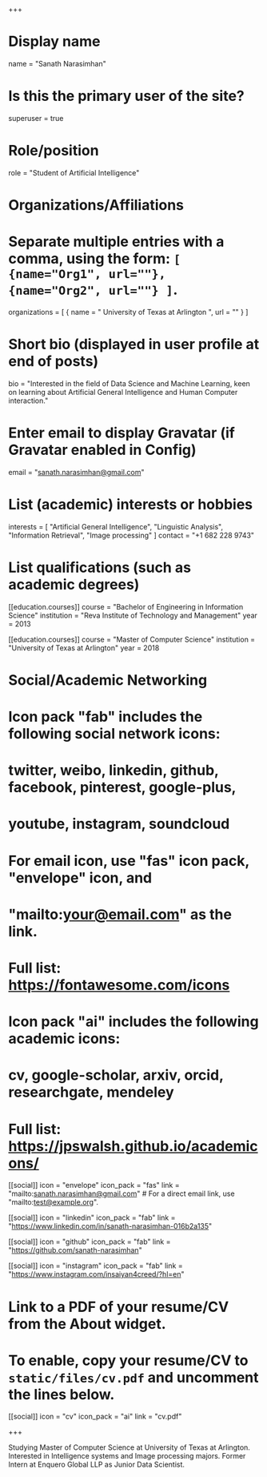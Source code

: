+++
# Display name
name = "Sanath Narasimhan"

# Is this the primary user of the site?
superuser = true

# Role/position
role = "Student of Artificial Intelligence"

# Organizations/Affiliations
#   Separate multiple entries with a comma, using the form: `[ {name="Org1", url=""}, {name="Org2", url=""} ]`.
organizations = [ { name = " University of Texas at Arlington ", url = "" } ]

# Short bio (displayed in user profile at end of posts)
bio = "Interested in the field of Data Science and Machine Learning, keen on learning about Artificial General Intelligence and Human Computer interaction."

# Enter email to display Gravatar (if Gravatar enabled in Config)
email = "sanath.narasimhan@gmail.com"

# List (academic) interests or hobbies
interests = [
  "Artificial General Intelligence",
  "Linguistic Analysis",
  "Information Retrieval",
  "Image processing"
]
contact = "+1 682 228 9743"
# List qualifications (such as academic degrees)
[[education.courses]]
  course = "Bachelor of Engineering in Information Science"
  institution = "Reva Institute of Technology and Management"
  year = 2013

[[education.courses]]
  course = "Master of Computer Science"
  institution = "University of Texas at Arlington"
  year = 2018

# Social/Academic Networking
#
# Icon pack "fab" includes the following social network icons:
#
#   twitter, weibo, linkedin, github, facebook, pinterest, google-plus,
#   youtube, instagram, soundcloud
#
#   For email icon, use "fas" icon pack, "envelope" icon, and
#   "mailto:your@email.com" as the link.
#
#   Full list: https://fontawesome.com/icons
#
# Icon pack "ai" includes the following academic icons:
#
#   cv, google-scholar, arxiv, orcid, researchgate, mendeley
#
#   Full list: https://jpswalsh.github.io/academicons/

[[social]]
  icon = "envelope"
  icon_pack = "fas"
  link = "mailto:sanath.narasimhan@gmail.com"  # For a direct email link, use "mailto:test@example.org".

[[social]]
  icon = "linkedin"
  icon_pack = "fab"
  link = "https://www.linkedin.com/in/sanath-narasimhan-016b2a135"
  
[[social]]
  icon = "github"
  icon_pack = "fab"
  link = "https://github.com/sanath-narasimhan"
  
 [[social]]
  icon = "instagram"
  icon_pack = "fab"
  link = "https://www.instagram.com/insaiyan4creed/?hl=en"
  

# Link to a PDF of your resume/CV from the About widget.
# To enable, copy your resume/CV to `static/files/cv.pdf` and uncomment the lines below.
 [[social]]
   icon = "cv"
   icon_pack = "ai"
   link = "cv.pdf"

+++

Studying Master of Computer Science at University of Texas at Arlington. Interested in Intelligence systems and Image processing majors. Former Intern at Enquero Global LLP as Junior Data Scientist. 
